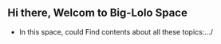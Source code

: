 ## Hi there, Welcom to Big-Lolo Space



- In this space, could Find contents about all these topics:.../
<div>
<img height="80em" src"https://upload.wikimedia.org/wikipedia/commons/thumb/b/b0/Emojione_1F40C.svg/2000px-Emojione_1F40C.svg.png" />
</div>






<!--- 🔭 I’m currently working on ...
- 🌱 I’m currently learning ...
- 👯 I’m looking to collaborate on ...
- 🤔 I’m looking for help with ...
- 💬 Ask me about ...
- 📫 How to reach me: ...
- 😄 Pronouns: ...
- ⚡ Fun fact: ...  -->

